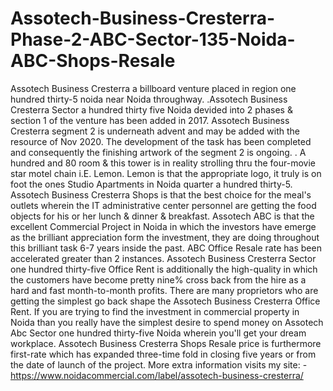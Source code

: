 # Assotech-Business-Cresterra-Phase-2-ABC-Sector-135-Noida-ABC-Shops-Resale
Assotech Business Cresterra a billboard venture placed in region one hundred thirty-5 noida near Noida throughway. .Assotech Business Cresterra Sector a hundred thirty five Noida devided into 2 phases &amp; section 1 of the venture has been added in 2017. Assotech Business Cresterra segment 2 is underneath advent and may be added with the resource of Nov 2020. The development of the task has been completed and consequently the finishing artwork of the segment 2 is ongoing. . A hundred and 80 room &amp; this tower is in reality strolling thru the four-movie star motel chain i.E. Lemon. Lemon is that the appropriate logo, it truly is on foot the ones Studio Apartments in Noida quarter a hundred thirty-5.     Assotech Business Cresterra Shops is that the best choice for the meal's outlets wherein the IT administrative center personnel are getting the food objects for his or her lunch &amp; dinner &amp; breakfast. Assotech ABC is that the excellent Commercial Project in Noida in which the investors have emerge as the brilliant appreciation form the investment, they are doing throughout this brilliant task 6-7 years inside the past. ABC Office Resale rate has been accelerated greater than 2 instances.     Assotech Business Cresterra Sector one hundred thirty-five Office Rent is additionally the high-quality in which the customers have become pretty nine% cross back from the hire as a hard and fast month-to-month profits. There are many proprietors who are getting the simplest go back shape the Assotech Business Cresterra Office Rent. If you are trying to find the investment in commercial property in Noida than you really have the simplest desire to spend money on Assotech Abc Sector one hundred thirty-five Noida wherein you'll get your dream workplace.  Assotech Business Cresterra Shops Resale price is furthermore first-rate which has expanded three-time fold in closing five years or from the date of launch of the project. More extra information visits my site: - https://www.noidacommercial.com/label/assotech-business-cresterra/                   
